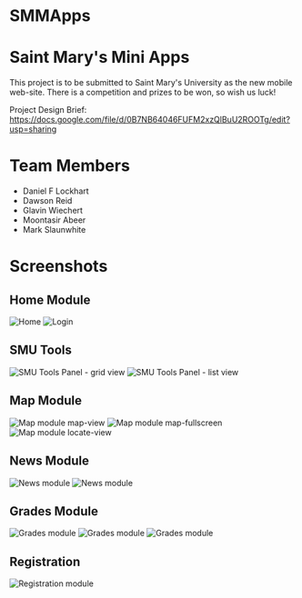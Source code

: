 SMMApps
==============
# Saint Mary's Mini Apps

This project is to be submitted to Saint Mary's University as the new mobile web-site. There is a competition and prizes to be won, so wish us luck!

Project Design Brief: https://docs.google.com/file/d/0B7NB64046FUFM2xzQlBuU2ROOTg/edit?usp=sharing 

# Team Members
- Daniel F Lockhart
- Dawson Reid
- Glavin Wiechert
- Moontasir Abeer
- Mark Slaunwhite

# Screenshots
## Home Module
![Home](/Screenshots/home_2.png "Home page module")
![Login](/Screenshots/login_1.png "Login")
## SMU Tools
![SMU Tools Panel - grid view](/Screenshots/SMU_Tools_gridview_1.png "SMU Tools panel - grid view")
![SMU Tools Panel - list view](/Screenshots/SMU_Tools_listview_1.png "SMU Tools panel - list view")
## Map Module
![Map module map-view](/Screenshots/map_mapview_3.png "Map module map-view")
![Map module map-fullscreen](/Screenshots/map_fullscreen_1.png "Map module map-fullscreen")
![Map module locate-view](/Screenshots/map_locateview_1.png "Map module locate-view")
## News Module
![News module](/Screenshots/news_5.png "News module")
![News module](/Screenshots/news_4.png "News module")
## Grades Module
![Grades module](/Screenshots/grade_1.png "Grades module")
![Grades module](/Screenshots/grade_2.png "Grades module")
![Grades module](/Screenshots/grade_3.png "Grades module")
## Registration
![Registration module](/Screenshots/registration_1.png "Registration module")
